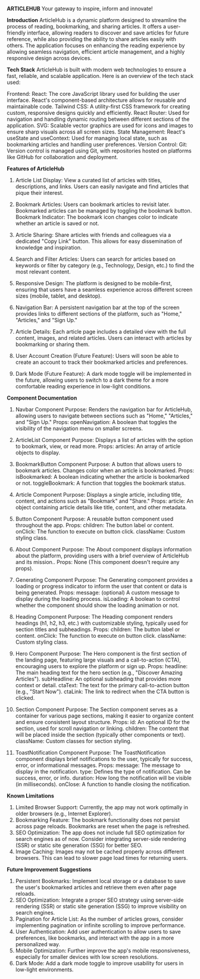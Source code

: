 **ARTICLEHUB**
Your gateway to inspire, inform and innovate! 

**Introduction**
ArticleHub is a dynamic platform designed to streamline the process of reading, bookmarking, and sharing articles. It offers a user-friendly interface, allowing readers to discover and save articles for future reference, while also providing the ability to share articles easily with others. The application focuses on enhancing the reading experience by allowing seamless navigation, efficient article management, and a highly responsive design across devices.

**Tech Stack**
ArticleHub is built with modern web technologies to ensure a fast, reliable, and scalable application. Here is an overview of the tech stack used:

Frontend:
React: The core JavaScript library used for building the user interface. React's component-based architecture allows for reusable and maintainable code.
Tailwind CSS: A utility-first CSS framework for creating custom, responsive designs quickly and efficiently.
React Router: Used for navigation and handling dynamic routing between different sections of the application.
SVG: Scalable vector graphics are used for icons and images to ensure sharp visuals across all screen sizes.
State Management:
React's useState and useContext: Used for managing local state, such as bookmarking articles and handling user preferences.
Version Control:
Git: Version control is managed using Git, with repositories hosted on platforms like GitHub for collaboration and deployment.

**Features of ArticleHub**

1. Article List Display:
View a curated list of articles with titles, descriptions, and links. Users can easily navigate and find articles that pique their interest.

2. Bookmark Articles:
Users can bookmark articles to revisit later. Bookmarked articles can be managed by toggling the bookmark button.
Bookmark Indicator: The bookmark icon changes color to indicate whether an article is saved or not.

3. Article Sharing:
Share articles with friends and colleagues via a dedicated "Copy Link" button. This allows for easy dissemination of knowledge and inspiration.

4. Search and Filter Articles:
Users can search for articles based on keywords or filter by category (e.g., Technology, Design, etc.) to find the most relevant content.

5. Responsive Design:
The platform is designed to be mobile-first, ensuring that users have a seamless experience across different screen sizes (mobile, tablet, and desktop).

6. Navigation Bar:
A persistent navigation bar at the top of the screen provides links to different sections of the platform, such as "Home," "Articles," and "Sign Up."

7. Article Details:
Each article page includes a detailed view with the full content, images, and related articles. Users can interact with articles by bookmarking or sharing them.

8. User Account Creation (Future Feature):
Users will soon be able to create an account to track their bookmarked articles and preferences.

9. Dark Mode (Future Feature):
A dark mode toggle will be implemented in the future, allowing users to switch to a dark theme for a more comfortable reading experience in low-light conditions.

**Component Documentation**

1. Navbar Component
Purpose: Renders the navigation bar for ArticleHub, allowing users to navigate between sections such as "Home," "Articles," and "Sign Up."
Props:
openNavigation: A boolean that toggles the visibility of the navigation menu on smaller screens.

2. ArticleList Component
Purpose: Displays a list of articles with the option to bookmark, view, or read more.
Props:
articles: An array of article objects to display.

3. BookmarkButton Component
Purpose: A button that allows users to bookmark articles. Changes color when an article is bookmarked.
Props:
isBookmarked: A boolean indicating whether the article is bookmarked or not.
toggleBookmark: A function that toggles the bookmark status.

4. Article Component
Purpose: Displays a single article, including title, content, and actions such as "Bookmark" and "Share."
Props:
article: An object containing article details like title, content, and other metadata.

5. Button Component
Purpose: A reusable button component used throughout the app.
Props:
children: The button label or content.
onClick: The function to execute on button click.
className: Custom styling class.
 
6. About Component
Purpose: The About component displays information about the platform, providing users with a brief overview of ArticleHub and its mission..
Props:
None (This component doesn't require any props).

7. Generating Component
Purpose: The Generating component provides a loading or progress indicator to inform the user that content or data is being generated.
Props:
message: (optional) A custom message to display during the loading process.
isLoading: A boolean to control whether the component should show the loading animation or not.

8. Heading Component
Purpose: The Heading component renders headings (h1, h2, h3, etc.) with customizable styling, typically used for section titles and subheadings.
Props:
children: The button label or content.
onClick: The function to execute on button click.
className: Custom styling class.

9. Hero Component
Purpose: The Hero component is the first section of the landing page, featuring large visuals and a call-to-action (CTA), encouraging users to explore the platform or sign up.
Props:
headline: The main heading text for the hero section (e.g., "Discover Amazing Articles").
subHeadline: An optional subheading that provides more context or detail.
ctaText: The text for the primary call-to-action button (e.g., "Start Now").
ctaLink: The link to redirect when the CTA button is clicked.

10. Section Component
Purpose: The Section component serves as a container for various page sections, making it easier to organize content and ensure consistent layout structure.
Props:
id: An optional ID for the section, used for scroll navigation or linking.
children: The content that will be placed inside the section (typically other components or text).
className: Custom classes for section styling.

11. ToastNotification Component
Purpose: The ToastNotification component displays brief notifications to the user, typically for success, error, or informational messages.
Props:
message: The message to display in the notification.
type: Defines the type of notification. Can be success, error, or info.
duration: How long the notification will be visible (in milliseconds).
onClose: A function to handle closing the notification.


**Known Limitations**
1. Limited Browser Support: Currently, the app may not work optimally in older browsers (e.g., Internet Explorer).
2. Bookmarking Feature: The bookmark functionality does not persist across page reloads. Bookmarks are reset when the page is refreshed.
3. SEO Optimization: The app does not include full SEO optimization for search engines as of now. Consider integrating server-side rendering (SSR) or static site generation (SSG) for better SEO.
4. Image Caching: Images may not be cached properly across different browsers. This can lead to slower page load times for returning users.


**Future Improvement Suggestions**
1. Persistent Bookmarks: Implement local storage or a database to save the user's bookmarked articles and retrieve them even after page reloads.
2. SEO Optimization: Integrate a proper SEO strategy using server-side rendering (SSR) or static site generation (SSG) to improve visibility on search engines.
3. Pagination for Article List: As the number of articles grows, consider implementing pagination or infinite scrolling to improve performance.
4. User Authentication: Add user authentication to allow users to save preferences, like bookmarks, and interact with the app in a more personalized way.
5. Mobile Optimization: Further improve the app's mobile responsiveness, especially for smaller devices with low screen resolutions.
6. Dark Mode: Add a dark mode toggle to improve usability for users in low-light environments.
